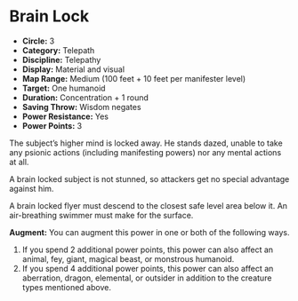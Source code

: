 # Brain Lock

- **Circle:** 3
- **Category:** Telepath
- **Discipline:** Telepathy
- **Display:** Material and visual
- **Map Range:** Medium (100 feet + 10 feet per manifester level)
- **Target:** One humanoid
- **Duration:** Concentration + 1 round
- **Saving Throw:** Wisdom negates
- **Power Resistance:** Yes
- **Power Points:** 3

The subject’s higher mind is locked away. He stands dazed, unable to take any psionic actions (including manifesting powers) nor any mental actions at all.

A brain locked subject is not stunned, so attackers get no special advantage against him.

A brain locked flyer must descend to the closest safe level area below it. An air-breathing swimmer must make for the surface.

**Augment:** You can augment this power in one or both of the following ways.

1. If you spend 2 additional power points, this power can also affect an animal, fey, giant, magical beast, or monstrous humanoid.
2. If you spend 4 additional power points, this power can also affect an aberration, dragon, elemental, or outsider in addition to the creature types mentioned above.
